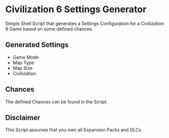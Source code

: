 # Civilization 6 Settings Generator

Simple Shell Script that generates a Settings Configuration for a Civilization 6 Game based on some defined chances.

## Generated Settings

- Game Mode
- Map Type 
- Map Size
- Civilization

## Chances

The defined Chances can be found in the Script.

## Disclaimer

This Script assumes that you own all Expansion Packs and DLCs.
